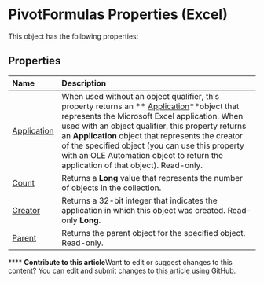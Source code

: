 
# PivotFormulas Properties (Excel)
This object has the following properties:

## Properties



|**Name**|**Description**|
|:-----|:-----|
| [Application](7d703469-c184-e9fa-7f9d-0cb2d23fe7cb.md)|When used without an object qualifier, this property returns an  ** [Application](19b73597-5cf9-4f56-8227-b5211f657f6f.md)**object that represents the Microsoft Excel application. When used with an object qualifier, this property returns an  **Application** object that represents the creator of the specified object (you can use this property with an OLE Automation object to return the application of that object). Read-only.|
| [Count](f64c7477-8c0e-1e64-e7a1-cf4b65418393.md)|Returns a  **Long** value that represents the number of objects in the collection.|
| [Creator](23be5a99-984e-1c8b-ceb3-17e101b442d5.md)|Returns a 32-bit integer that indicates the application in which this object was created. Read-only  **Long**.|
| [Parent](b46aa5bc-b0d9-d2a7-cb53-2e66a3c40f7e.md)|Returns the parent object for the specified object. Read-only.|

****   **Contribute to this article**Want to edit or suggest changes to this content? You can edit and submit changes to  [this article](https://github.com/jhershey00/VBA_Excel_Test/OpenXMLCon/articles/9ddbe5a6-8e8e-4051-8dee-db32708e13de.md) using GitHub.

